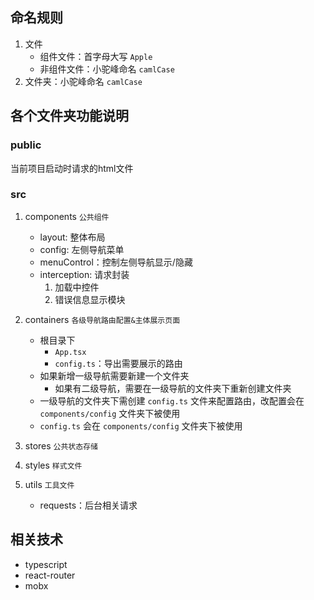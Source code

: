 ## 命名规则

1. 文件 
    - 组件文件：首字母大写 `Apple`
    - 非组件文件：小驼峰命名 `camlCase` 
2. 文件夹：小驼峰命名 `camlCase`

## 各个文件夹功能说明

### public
当前项目启动时请求的html文件

### src
1. components `公共组件`
    - layout: 整体布局
    - config: 左侧导航菜单
    - menuControl：控制左侧导航显示/隐藏
    - interception: 请求封装
        1. 加载中控件
        2. 错误信息显示模块

2. containers `各级导航路由配置&主体展示页面`
    - 根目录下
        - `App.tsx`
        - `config.ts`：导出需要展示的路由
    - 如果新增一级导航需要新建一个文件夹
        - 如果有二级导航，需要在一级导航的文件夹下重新创建文件夹
    - 一级导航的文件夹下需创建 `config.ts` 文件来配置路由，改配置会在 `components/config` 文件夹下被使用
    - `config.ts` 会在 `components/config` 文件夹下被使用

3. stores `公共状态存储`

4. styles `样式文件`

5. utils `工具文件`
    - requests：后台相关请求

## 相关技术
- typescript
- react-router
- mobx